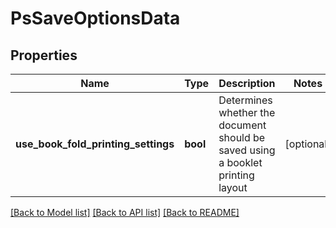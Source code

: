 # PsSaveOptionsData

## Properties
Name | Type | Description | Notes
------------ | ------------- | ------------- | -------------
**use_book_fold_printing_settings** | **bool** | Determines whether the document should be saved using a booklet printing layout | [optional] 

[[Back to Model list]](../README.md#documentation-for-models) [[Back to API list]](../README.md#documentation-for-api-endpoints) [[Back to README]](../README.md)


